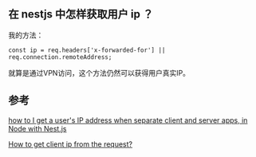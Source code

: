
## 在 nestjs 中怎样获取用户 ip ？

我的方法：

    const ip = req.headers['x-forwarded-for'] || req.connection.remoteAddress;

就算是通过VPN访问，这个方法仍然可以获得用户真实IP。


## 参考

[how to I get a user's IP address when separate client and server apps, in Node with Nest.js](https://stackoverflow.com/questions/69159038/how-to-i-get-a-users-ip-address-when-separate-client-and-server-apps-in-node-w/76922996#76922996)

[How to get client ip from the request?](https://github.com/nestjs/nest/issues/195)



